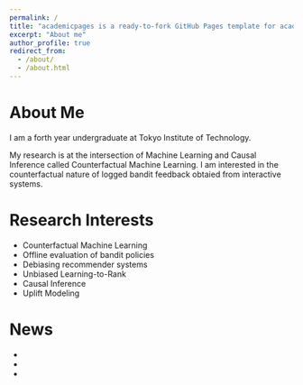 ```yaml
---
permalink: /
title: "academicpages is a ready-to-fork GitHub Pages template for academic personal websites"
excerpt: "About me"
author_profile: true
redirect_from:
  - /about/
  - /about.html
---
```


# About Me
I am a forth year undergraduate at Tokyo Institute of Technology.

My research is at the intersection of Machine Learning and Causal Inference called Counterfactual Machine Learning.
I am interested in the counterfactual nature of logged bandit feedback obtaied from interactive systems.

# Research Interests
- Counterfactual Machine Learning
- Offline evaluation of bandit policies
- Debiasing recommender systems
- Unbiased Learning-to-Rank
- Causal Inference
- Uplift Modeling

# News
-
-
- 

